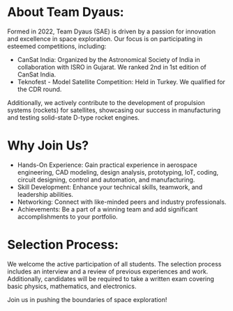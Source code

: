 # About Team Dyaus:
Formed in 2022, Team Dyaus (SAE) is driven by a passion for innovation and excellence in space exploration. Our focus is on participating in esteemed competitions, including:
- CanSat India: Organized by the Astronomical Society of India in collaboration with ISRO in Gujarat. We ranked 2nd in 1st edition of CanSat India.
- Teknofest - Model Satellite Competition: Held in Turkey. We qualified for the CDR round.

Additionally, we actively contribute to the development of propulsion systems (rockets) for satellites, showcasing our success in manufacturing and testing solid-state D-type rocket engines.

# Why Join Us?
- Hands-On Experience: Gain practical experience in aerospace engineering, CAD modeling, design analysis, prototyping, IoT, coding, circuit designing, control and automation, and manufacturing.
- Skill Development: Enhance your technical skills, teamwork, and leadership abilities.
- Networking: Connect with like-minded peers and industry professionals.
- Achievements: Be a part of a winning team and add significant accomplishments to your portfolio.

# Selection Process:
We welcome the active participation of all students. The selection process includes an interview and a review of previous experiences and work. Additionally, candidates will be required to take a written exam covering basic physics, mathematics, and electronics.


Join us in pushing the boundaries of space exploration!
